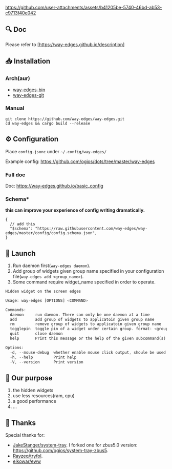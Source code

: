 
https://github.com/user-attachments/assets/b41205be-5740-46bd-ab53-c9713f40e042




## 🔍 Doc

Please refer to [https://way-edges.github.io/description]

## 📥 Installation

### Arch(aur)

- [way-edges-bin](https://aur.archlinux.org/packages/way-edges-bin)
- [way-edges-git](https://aur.archlinux.org/packages/way-edges-git)

### Manual

```shell
git clone https://github.com/way-edges/way-edges.git
cd way-edges && cargo build --release
```

## ⚙️ Configuration

Place `config.jsonc` under `~/.config/way-edges/`

Example config: https://github.com/ogios/dots/tree/master/way-edges

### Full doc

Doc: https://way-edges.github.io/basic_config

### Schema*

**this can improve your experience of config writing dramatically.**

```jsonc
{
  // add this
  "$schema": "https://raw.githubusercontent.com/way-edges/way-edges/master/config/config.schema.json",
}
```

## 🚀 Launch

1. Run daemon first(`way-edges daemon`).
2. Add group of widgets given group name specified in your configuration file(`way-edges add <group_name>`).
3. Some command require widget_name specified in order to operate.

```rust
Hidden widget on the screen edges

Usage: way-edges [OPTIONS] <COMMAND>

Commands:
  daemon     run daemon. There can only be one daemon at a time
  add        add group of widgets to applicatoin given group name
  rm         remove group of widgets to applicatoin given group name
  togglepin  toggle pin of a widget under certain group. format: <group_name>:<widget_name>
  quit       close daemon
  help       Print this message or the help of the given subcommand(s)

Options:
  -d, --mouse-debug  whether enable mouse click output, shoule be used width daemon command
  -h, --help         Print help
  -V, --version      Print version
```

## 🧐 Our purpose

1. the hidden widgets
2. use less resources(ram, cpu)
3. a good performance
4. ...

## 💛 Thanks
Special thanks for:
- [JakeStanger/system-tray](https://github.com/JakeStanger/system-tray). I forked one for zbus5.0 version: https://github.com/ogios/system-tray-zbus5.
- [Rayzeq/tryfol](https://github.com/Rayzeq/tryfol).
- [elkowar/eww](https://github.com/elkowar/eww)

